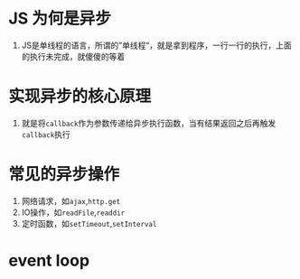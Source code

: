 # JS 为何是异步
1. JS是单线程的语言，所谓的”单线程“，就是拿到程序，一行一行的执行，上面的执行未完成，就傻傻的等着

# 实现异步的核心原理
1. 就是将`callback`作为参数传递给异步执行函数，当有结果返回之后再触发`callback`执行

# 常见的异步操作
1. 网络请求，如`ajax`,`http.get`
2. IO操作，如`readFile`,`readdir`
3. 定时函数，如`setTimeout`,`setInterval`

# event loop